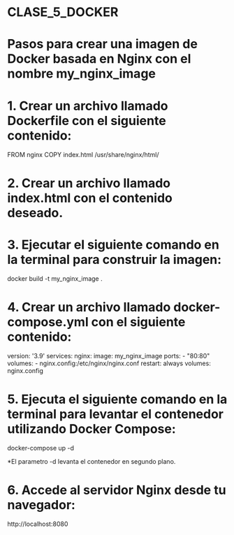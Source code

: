 # CLASE_5_DOCKER

# Pasos para crear una imagen de Docker basada en Nginx con el nombre my_nginx_image

# 1. Crear un archivo llamado Dockerfile con el siguiente contenido:


FROM nginx
COPY index.html /usr/share/nginx/html/


# 2. Crear un archivo llamado index.html con el contenido deseado.


# 3. Ejecutar el siguiente comando en la terminal para construir la imagen:


docker build -t my_nginx_image .


# 4. Crear un archivo llamado docker-compose.yml con el siguiente contenido:


version: '3.9'
services:
  nginx:
    image: my_nginx_image
    ports:
      - "80:80"
    volumes:
      - nginx.config:/etc/nginx/nginx.conf
    restart: always
volumes:
  nginx.config


# 5. Ejecuta el siguiente comando en la terminal para levantar el contenedor utilizando Docker Compose:


docker-compose up -d
   

*El parametro -d levanta el contenedor en segundo plano.


# 6. Accede al servidor Nginx desde tu navegador:


http://localhost:8080
